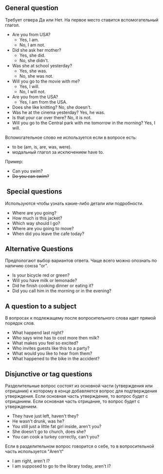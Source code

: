 ## General question

Требует отвера Да или Нет. На первое место ставится вспомогательный глагол. 

- Are you from USA?
	- Yes, I am.
	- No, I am not.
- Did she ask her mother?
	- Yes, she did.
	- No, she didn't.
- Was she at school yesterday?
	- Yes, she was.
	- No, she was not.
- Will you go to the movie with me?
	- Yes, I will.
	- No, I will not.
- Are you from the USA?
	- Yes, I am from the USA.
- Does she like knitting? No, she doesn't.
- Was he at the cinema yesterday? Yes, he was.
- Is that your car over there? No, it is not.
- Will you go to the Central park with me tomorrow in the morning? Yes, I will.

Вспомогательное слово не используется если в вопросе есть: 
- to be (am, is, are, was, were).
- модальный глагол за исключением have to.

Пример:
- Can you swim?
- ~~Do you can swim?~~ 

##  Special questions

Используются чтобы узнать какие-либо детали или подробности. 

- Where are you going?
- How much is this jacket?
- Which way should I go?
- Where are you going to move?
- When did you leave the cafe today?

## Alternative Questions

Предпологают выбор вариантов ответа. Чаще всего можно опознать по наличию союза "or". 

- Is your bicycle red or green?
- Will you have milk or lemonade?
- Did he finish cooking dinner or eating it?
- Did you call him in the morning or in the evening?

## A question to a subject

В вопросах к подлежащему после вопросительного слова идет прямой порядок слов.

- What happend last night?
- Who says wine has to cost more then milk?
- What makes you feel so excited?
- Who invites guests like this to a party?
- What would you like to hear from them?
- What happened to the bike in the accident?

## Disjunctive or tag questions

Разделительные вопрос состоят из основной части (утверждения или отрицания) к которому в конце добавляется вопрос для подтверждения утверждения. Если основная часть утверждение, то вопрос будет с отрицанием. Если основная часть отрицание, то вопрос будет с утверждением.

- They have just left, haven't they?
- He wasn't drunk, was he? 
- You still just a little fat girl inside, aren't you?
- She doesn't go to church, does she?
- You can cook a turkey correctly, can't you?

Если в разделительном вопрос говорится о себе, то в вопросительной часть используется "Aren't"

- I am right, aren't I?
- I am supposed to go to the library today, aren't I?